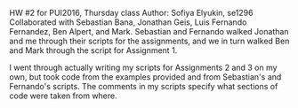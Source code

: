 HW #2 for PUI2016, Thursday class
Author: Sofiya Elyukin, se1296
Collaborated with Sebastian Bana, Jonathan Geis, Luis Fernando Fernandez,
Ben Alpert, and Mark.
Sebastian and Fernando walked Jonathan and me through their scripts for the 
assignments, and we in turn walked Ben and Mark through the script for Assignment 1.

I went through actually writing my scripts for Assignments 2 and 3 on my own,
but took code from the examples provided and from Sebastian's and Fernando's scripts.
The comments in my scripts specify what sections of code were taken from where. 
